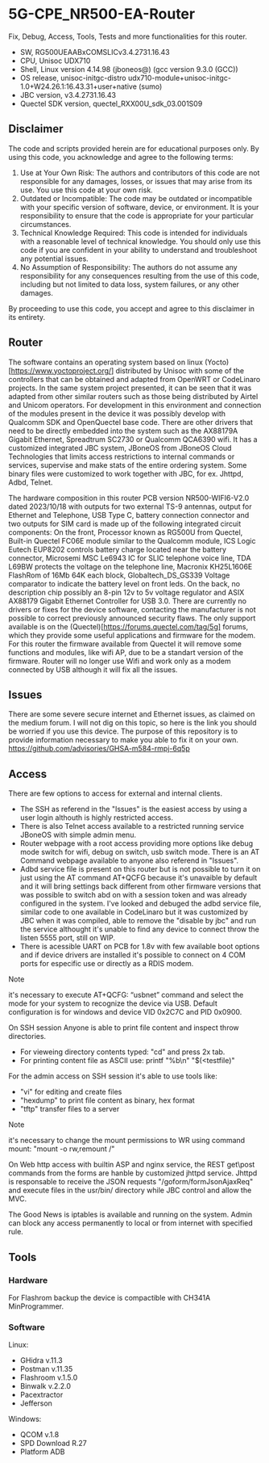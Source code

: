 # 5G-CPE_NR500-EA-Router
Fix, Debug, Access, Tools, Tests and more functionalities for this router.

+ SW, RG500UEAABxCOMSLICv3.4.2731.16.43
+ CPU, Unisoc UDX710 
+ Shell, Linux version 4.14.98 (jboneos@) (gcc version 9.3.0 (GCC))
+ OS release, unisoc-initgc-distro udx710-module+unisoc-initgc-1.0+W24.26.1:16.43.31+user+native (sumo)
+ JBC version, v3.4.2731.16.43
+ Quectel SDK version, quectel_RXX00U_sdk_03.001S09

## Disclaimer

The code and scripts provided herein are for educational purposes only. By using this code, you acknowledge and agree to the following terms:
  1. Use at Your Own Risk: The authors and contributors of this code are not responsible for any damages, losses, or issues that may arise from its use. You use this code at your own risk.
  2. Outdated or Incompatible: The code may be outdated or incompatible with your specific version of software, device, or environment. It is your responsibility to ensure that the code is appropriate for your particular circumstances.
  3. Technical Knowledge Required: This code is intended for individuals with a reasonable level of technical knowledge. You should only use this code if you are confident in your ability to understand and troubleshoot any potential issues.
  4. No Assumption of Responsibility: The authors do not assume any responsibility for any consequences resulting from the use of this code, including but not limited to data loss, system failures, or any other damages.

By proceeding to use this code, you accept and agree to this disclaimer in its entirety.

## Router

The software contains an operating system based on linux (Yocto) [https://www.yoctoproject.org/] distributed by Unisoc with some of the controllers that can be obtained and adapted from OpenWRT or CodeLinaro projects. In the same system  project presented, it can be seen that it was adapted from other similar routers such as those being distributed by Airtel and Unicom operators. For development in this environment and connection of the modules present in the device it was possibly develop with Qualcomm SDK and OpenQuectel base code. There are other drivers that need to be directly embedded into the system such as the AX88179A Gigabit Ethernet, Spreadtrum SC2730 or Qualcomm QCA6390 wifi. It has a customized integrated JBC system, JBoneOS from JBoneOS Cloud Technologies that limits access restrictions to internal commands or services, supervise and make stats of the entire ordering system. Some binary files were customized to work together with JBC, for ex. Jhttpd, Adbd, Telnet.

The hardware composition in this router PCB version NR500-WIFI6-V2.0 dated 2023/10/18 with outputs for two external TS-9 antennas, output for Ethernet and Telephone, USB Type C, battery connection connector and two outputs for SIM card is made up of the following integrated circuit components: On the front, Processor known as RG500U from Quectel, Built-in Quectel FC06E module similar to the Qualcomm module, ICS Logic Eutech EUP8202 controls battery charge located near the battery connector, Microsemi MSC Le6943 IC for SLIC telephone voice line, TDA L69BW protects the voltage on the telephone line, Macronix KH25L1606E FlashRom of 16Mb 64K each block, Globaltech_DS_GS339 Voltage comparator to indicate the battery level on front leds. On the back, no description chip possibly an 8-pin 12v to 5v voltage regulator and ASIX AX88179 Gigabit Ethernet Controller for USB 3.0. There are currently no drivers or fixes for the device software, contacting the manufacturer is not possible to correct previously announced security flaws. The only support available is on the (Quectel)[https://forums.quectel.com/tag/5g] forums, which they provide some useful applications and firmware for the modem. For this router the firmware available from Quectel it will remove some functions and modules, like wifi AP, due to be a standart version of the firmware. Router will no longer use Wifi and work only as a modem connected by USB although it will fix all the issues.

## Issues

There are some severe secure internet and Ethernet issues, as claimed on the medium forum. I will not dig on this topic, so here is the link you should be worried if you use this device. The purpose of this repository is to provide information necessary to make you able to fix it on your own.
https://github.com/advisories/GHSA-m584-rmpj-6q5p

## Access

There are few options to access for external and internal clients. 
- The SSH as referend in the "Issues" is the easiest access by using a user login althouth is highly restricted access. 
- There is also Telnet access available to a restricted running service JBoneOS with simple admin menu. 
- Router webpage with a root access providing more options like debug mode switch for wifi, debug on switch, usb switch mode. There is an AT Command webpage available to anyone also referend in "Issues". 
- Adbd service file is present on this router but is not possible to turn it on just using the AT command AT+QCFG because it's unavaible by default and it will bring settings back different from other firmware versions that was possible to switch abd on with a session token and was already configured in the system. I've looked and debuged the adbd service file, similar code to one available in CodeLinaro but it was customized by JBC when it was compiled, able to remove the "disable by jbc" and run the service althought it's unable to find any device to connect throw the listen 5555 port, still on WIP. 
- There is acessible UART on PCB for 1.8v with few available boot options and if device drivers are installed it's possible to connect on 4 COM ports for especific use or directly as a RDIS modem.
> [!NOTE]
> it's necessary to execute AT+QCFG: “usbnet” command and select the mode for your system to recognize the device via USB. Default configuration is for windows and device VID 0x2C7C and PID 0x0900.

On SSH session Anyone is able to print file content and inspect throw directories. 
- For vieweing directory contents typed: "cd" and press 2x tab. 
- For printing content file as ASCII use: printf "%b\n" "$(<testfile)"

For the admin access on SSH session it's able to use tools like:
- "vi" for editing and create files
- "hexdump" to print file content as binary, hex format
- "tftp" transfer files to a server
> [!NOTE]
> it's necessary to change the mount permissions to WR using command mount: "mount -o rw,remount /"

On Web http access with builtin ASP and nginx service, the REST get\post commands from the forms are hanble by customized jhttpd service. Jhttpd is responsable to receive the JSON requests "/goform/formJsonAjaxReq" and execute files in the usr/bin/ directory while JBC control and allow the MVC.

The Good News is iptables is available and running on the system. Admin can block any access permanently to local or from internet with specified rule.

## Tools
### Hardware

For Flashrom backup the device is compactible with CH341A MinProgrammer.

### Software
Linux:
- GHidra v.11.3
- Postman v.11.35
- Flashroom v.1.5.0
- Binwalk v.2.2.0
- Pacextractor
- Jefferson

Windows:
- QCOM v.1.8
- SPD Download R.27
- Platform ADB
